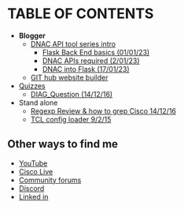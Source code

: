 # TABLE OF CONTENTS
- **Blogger**
  - [DNAC API tool series intro](/Blogger/DNAC_API/)
    - [Flask Back End basics (01/01/23)](/Blogger/DNAC_API/1_flask_back_end)
    - [DNAC APIs required (2/01/23)](/Blogger/DNAC_API/2_DNAC_API)
    - [DNAC into Flask (17/01/23)](/Blogger/DNAC_API/3_DNAC_into_flask)
  - [GIT hub website builder](/Blogger/Website_builder/)
- [Quizzes](/Quizzes/README.md)
  - [DIAG_Question (14/12/16)](/Quizzes/DIAG_Question)
- Stand alone
  - [Regexp Review & how to grep Cisco 14/12/16](/Blogger/Standalone/How_to_grep)
  - [TCL config loader 9/2/15](/Blogger/Standalone/How_to_grep)

## Other ways to find me

- [YouTube](https://www.youtube.com/channel/UCFsz8jHR4Al-BqbfzFkGLPg)
- [Cisco Live](https://www.ciscolive.com/on-demand/on-demand-library.html?search=bibby#/)
- [Community forums](https://community.cisco.com/t5/user/viewprofilepage/user-id/194314)
- [Discord](https://discordapp.com/users/933769884050018364)
- [Linked in](https://www.linkedin.com/in/samuel-bibby-22b03751/)
